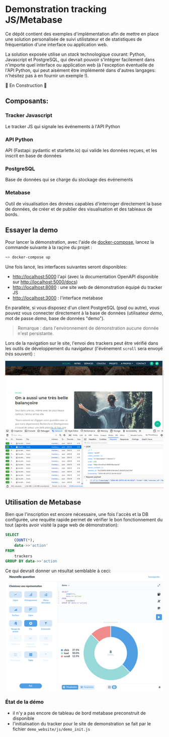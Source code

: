 # Demonstration tracking JS/Metabase
Ce dépôt contient des exemples d'implémentation afin de mettre en place une solution personalisée de suivi utilistateur et de statistiques de fréquentation d'une interface ou application web.

La solution exposée utilise un _stack_ technologique courant: Python, Javascript et PostgreSQL, qui devrait pouvoir s'intégrer facilement dans n'importe quel interface ou application web (à l'exception éventuelle de l'API Python, qui peut aisément être implémenté dans d'autres langages: n'hésitez pas à en fournir un exemple !).

:construction: En Construction :construction:

## Composants:
### Tracker Javascript
Le tracker JS qui signale les événements à l'API Python
### API Python
API (Fastapi: pydantic et starlette.io) qui valide les données reçues, et les inscrit en base de données
### PostgreSQL
Base de données qui se charge du stockage des événements
### Metabase
Outil de visualisation des dnnées capables d'interroger directement la base de données, de créer et de publier des visualisation et des tableaux de bords.


## Essayer la demo
Pour lancer la démonstration, avec l'aide de [docker-compose](https://docs.docker.com/compose/), lancez la commande suivante à la raçine du projet :
```bash
~> docker-compose up
```

Une fois lancé, les interfaces suivantes seront disponibles:
- [http://localhost:5000](http://localhost:5000) l'api (avec la documentation OpenAPI disponible sur [http://localhost:5000/docs](http://localhost:5000/docs))
- [http://localhost:8080](http://localhost:8080) : une site web de démonstration équipé du tracker JS
- [http://localhost:3000](http://localhost:3000) : l'interface metabase

En parallèle, si vous disposez d'un client PostgreSQL (psql ou autre), vous pouvez vous connecter directement à la base de données (utilisateur _demo_, mot de passe _demo_, base de données "demo").

> Remarque : dans l'environnement de démonstration aucune donnée n'est persistante.

Lors de la navigation sur le site, l'envoi des trackers peut être vérifié dans les outils de développement du navigateur (l'événement `scroll` sera envoyé _très_ souvent) :

![Exemple navigation](misc/tracking_example.png "Image d'illustration navigation")

## Utilisation de Metabase
Bien que l'inscription est encore nécessaire, une fois l'accès et la DB configurée,
une requête rapide permet de vérifier le bon fonctionnement du tout (après avoir visité la page web de démonstration):
```sql
SELECT
    COUNT(*),
    data->>'action'
FROM
    trackers
GROUP BY data->>'action
```

Ce qui devrait donner un résultat semblable à ceci:
![Exemple metabase](misc/metabase_example.png "Image d'illustration metabase")


### État de la démo
- il n'y a pas encore de tableau de bord metabase preconstruit de disponible
- l'initialisation du tracker pour le site de demonstration se fait par le fichier `demo_website/js/demo_init.js`
